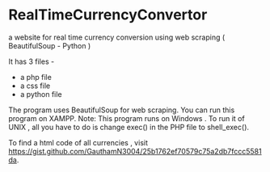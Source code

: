 # RealTimeCurrencyConvertor
a website for real time currency conversion using web scraping ( BeautifulSoup - Python )

It has 3 files -
- a php file
- a css file
- a python file

The program uses BeautifulSoup for web scraping. You can run this program on XAMPP. 
Note: This program runs on Windows . To run it of UNIX , all you have to do is change exec() in the PHP file to shell_exec().

To find a html code of all currencies , visit https://gist.github.com/GauthamN3004/25b1762ef70579c75a2db7fccc5581da.
